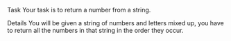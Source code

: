 Task
Your task is to return a number from a string.

Details
You will be given a string of numbers and letters mixed up, you have to return all the numbers in that string in the order they occur.

